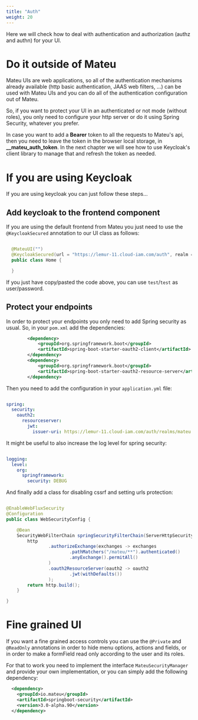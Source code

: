 ```yaml
---
title: "Auth"
weight: 20
---
```


Here we will check how to deal with authentication and authorization (authz and authn) for your UI.

# Do it outside of Mateu

Mateu UIs are web applications, so all of the authentication mechanisms already available (http basic authentication, JAAS web filters, ...) can be used with Mateu UIs and you can do all of the authentication configuration out of Mateu.

So, if you want to protect your UI in an authenticated or not mode (without roles), you only need to configure your http server or do it using Spring Security, whatever you prefer.

In case you want to add a **Bearer** token to all the requests to Mateu's api, then you need to leave the token in the browser local storage, in **__mateu_auth_token**. In 
the next chapter we will see how to use Keycloak's client library to manage that and refresh the token as needed.

# If you are using Keycloak
If you are using keycloak you can just follow these steps...

## Add keycloak to the frontend component

If you are using the default frontend from Mateu you just need to use the `@KeycloakSecured` annotation to our UI class as follows:

```java

  @MateuUI("")
  @KeycloakSecured(url = "https://lemur-11.cloud-iam.com/auth", realm = "mateu", clientId = "demo")
  public class Home {

  }

```

If you just have copy/pasted the code above, you can use `test`/`test` as user/password.


## Protect your endpoints

In order to protect your endpoints you only need to add Spring security as usual. So, in your `pom.xml` add the dependencies:

```xml
        <dependency>
            <groupId>org.springframework.boot</groupId>
            <artifactId>spring-boot-starter-oauth2-client</artifactId>
        </dependency>
        <dependency>
            <groupId>org.springframework.boot</groupId>
            <artifactId>spring-boot-starter-oauth2-resource-server</artifactId>
        </dependency>
```

Then you need to add the configuration in your `application.yml` file:

```yml

spring:
  security:
    oauth2:
      resourceserver:
        jwt:
          issuer-uri: https://lemur-11.cloud-iam.com/auth/realms/mateu

```

It might be useful to also increase the log level for spring security:

```yml

logging:
  level:
    org:
      springframework:
        security: DEBUG


```


And finally add a class for disabling cssrf and setting urls protection:

```java

@EnableWebFluxSecurity
@Configuration
public class WebSecurityConfig {

    @Bean
    SecurityWebFilterChain springSecurityFilterChain(ServerHttpSecurity http) {
        http
                .authorizeExchange(exchanges -> exchanges
                        .pathMatchers("/mateu/**").authenticated()
                        .anyExchange().permitAll()
                )
                .oauth2ResourceServer(oauth2 -> oauth2
                        .jwt(withDefaults())
                );
        return http.build();
    }

}

```


# Fine grained UI

If you want a fine grained access controls you can use the `@Private` and `@ReadOnly` annotations in order to hide menu options, actions and fields, or in order to make a formField read only according to the user and its roles.

For that to work you need to implement the interface `MateuSecurityManager` and provide your own implementation, or you can simply add the following dependency:

```xml
  <dependency>
    <groupId>io.mateu</groupId>
    <artifactId>springboot-security</artifactId>
    <version>3.0-alpha.90</version>
  </dependency>
```

  
